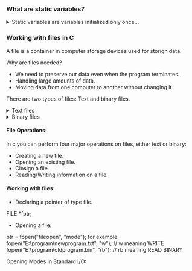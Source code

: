 ### What are static variables?
<details>
<summary> Static variables are variables initialized only once... </summary>
- The compiler persists with the variable until the end of the program. Static variables can be defined inside or outside the function. They are local to the block. The default value of static variables is zero and are alive until the execution of the program.

```C
static data_type var_name = var_value;
```

example:

```C
#include <stdio.h>
int fun()
{
	static int count = 0;
	count++;
	return count;
}

int main()
{
	printf("%d ", fun());
	printf("%d ", fun());
	return (0);
}
```

- A static variable remains in memory while the program is running whilst a normal variable gets cleared when the function call is over.
- Static variables are allocated memory in data segment, not in the stack segment.
- Static variables (like global variables) are initialized as 0 if not initialized explicitly.
- In C, static variables can only be initialized using constant literals.
- Static global variables and functions are also possible in C/C++. The purpose of these is to limit the scope of a variable or function to a file.
- Static variables should not be declared inside structures.
</details>

### Working with files in C

A file is a container in computer storage devices used for storign data.

Why are files needed?
- We need to preserve our data even when the program terminates.
- Handling large amounts of data.
- Moving data from one computer to another without changing it.

There are two types of files: Text and binary files.

<details>
<summary> Text files </summary>
Text files are the normal .txt files. They are easy to create in any simple text editor such as Notepad. When opening them , we can see all the content as plain text. This can easily be edited and deleted.
</details>

<details>
<summary> Binary files </summary>
Binary files are mostly the .bin files in the computer. Instead of storing the data in plain text, they store it in binary form (0s and 1s). They can hold a higher amount of data which is more secured, however though, harder to read.
</details>

#### File Operations:
In c you can perform four major operations on files, either text or binary:
- Creating a new file.
- Opening an existing file.
- Closign a file.
- Reading/Writing information on a file.

#### Working with files:

- Declaring a pointer of type file.

FILE *fptr;

- Opening a file.

ptr = fopen("fileopen", "mode");
for example:
fopen("E:\\program\\newprogram.txt", "w"); // w meaning WRITE
fopen("E:\\program\\oldprogram.bin", "rb"); // rb meaning READ BINARY

Opening Modes in Standard I/O:



